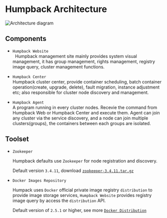 # Humpback Architecture

![Architecture diagram](./_media/humpback-arch.png)

## Components

- `Humpback Website`  
   Humpback management site mainly provides system visual management, it has group management, rights management, registry image query, cluster management functions.

- `Humpback Center`  
   Humpback cluster center, provide container scheduling, batch container operation(create, upgrade, delete), fault migration, instance adjustment etc; also responsible for cluster node discovery and management.  

- `Humpback Agent`   
   A program running in every cluster nodes. Recevie the command from Humpback Web or Humpback Center and execute them. Agent can join any cluster via the service discovery, and a node can join multiple clusters(groups), the containers between each groups are isolated.

## Toolset  
   
- `Zookeeper`   

   Humpback defaults use `Zookeeper` for node registration and discovery.   
   
   Default version `3.4.11`, download <a href="http://apache.org/dist/zookeeper/zookeeper-3.4.11/zookeeper-3.4.11.tar.gz">`zookeeper-3.4.11.tar.gz`</a>
   
- `Docker Images Repository`   
 
  Humpack uses `Docker` official private image registry `distribution` to provide image storage services, `Humpback Website` provides registry image query by access the `distribution` API.   
      
  Default version of `2.5.1` or higher, see more <a href="https://github.com/docker/distribution/blob/master/README.md">`Docker Distribution`</a>
